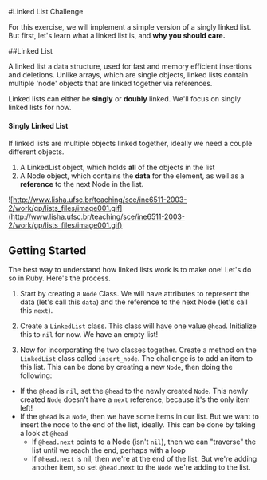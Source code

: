 #Linked List Challenge

For this exercise, we will implement a simple version of a singly linked list. But first, let's learn what a linked list is, and **why you should care.**

##Linked List

A linked list a data structure, used for fast and memory efficient insertions and deletions. Unlike arrays, which are single objects, linked lists contain multiple 'node' objects that are linked together via references.

Linked lists can either be **singly** or **doubly** linked. We'll focus on singly linked lists for now.

#### Singly Linked List

If linked lists are multiple objects linked together, ideally we need a couple different objects.

1. A LinkedList object, which holds **all** of the objects in the list
2. A Node object, which contains the **data** for the element, as well as a **reference** to the next Node in the list.

![http://www.lisha.ufsc.br/teaching/sce/ine6511-2003-2/work/gp/lists_files/image001.gif](http://www.lisha.ufsc.br/teaching/sce/ine6511-2003-2/work/gp/lists_files/image001.gif)


## Getting Started

The best way to understand how linked lists work is to make one! Let's do so in Ruby. Here's the process.

1. Start by creating a `Node` Class. We will have attributes to represent the data (let's call this `data`) and the reference to the next Node (let's call this `next`).

2. Create a `LinkedList` class. This class will have one value `@head`. Initialize this to `nil` for now. We have an empty list!

3. Now for incorporating the two classes together. Create a method on the `LinkedList` class called `insert_node`. The challenge is to add an item to this list. This can be done by creating a new `Node`, then doing the following:

* If the `@head` is `nil`, set the `@head` to the newly created `Node`. This newly created `Node` doesn't have a `next` reference, because it's the only item left!
* If the `@head` is a `Node`, then we have some items in our list. But we want to insert the node to the end of the list, ideally. This can be done by taking a look at `@head`
  * If `@head.next` points to a Node (isn't `nil`), then we can "traverse" the list until we reach the end, perhaps with a loop
  * If `@head.next` is nil, then we're at the end of the list. But we're adding another item, so set `@head.next` to the `Node` we're adding to the list.
